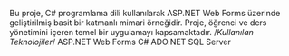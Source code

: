 Bu proje, C# programlama dili kullanılarak ASP.NET Web Forms üzerinde geliştirilmiş basit bir katmanlı mimari örneğidir. Proje, öğrenci ve ders yönetimini içeren temel bir uygulamayı kapsamaktadır.
/*Kullanılan Teknolojiler*/
ASP.NET Web Forms
C#
ADO.NET
SQL Server
